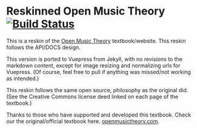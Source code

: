 # Reskinned Open Music Theory [![Build Status](https://travis-ci.com/rodericasm/openmusictheory_reskinned.svg?branch=master)](https://travis-ci.com/rodericasm/openmusictheory_reskinned)


This is a reskin of the [Open Music Theory](http://www.openmusictheory.com) textbook/website. This reskin follows the API/DOCS design.

This version is ported to Vuepress from Jekyll, with no revisions to the markdown content, except for image resizing and normalizing urls for Vuepress. (Of course, feel free to pull if anything was missed/not working as intended.)

This reskin follows the same open source, philosophy as the original did. (See the Creative Commons license deed linked on each page of the textbook.)

Thanks to those who have supported and developed this textbook. Check our the original/official textbook here. [openmusictheory.com](http://www.openmusictheory.com).
